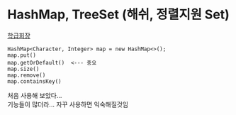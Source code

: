 # HashMap, TreeSet (해쉬, 정렬지원 Set)

[학급회장](학급회장.java)
```
HashMap<Character, Integer> map = new HashMap<>();
map.put()
map.getOrDefault()  <--- 중요
map.size()
map.remove()
map.containsKey()

```
처음 사용해 보았다...\
기능들이 많더라... 자꾸 사용하면 익숙해질것임
